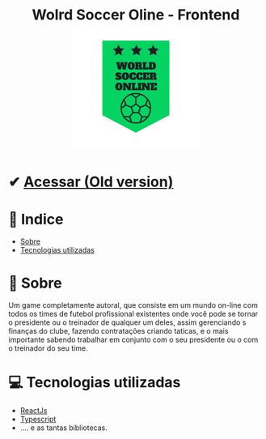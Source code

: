 <h1 align="center">
  Wolrd Soccer Oline - Frontend  
  <img src="./src/images/Logo.png" width="250px" />
</h1>

# ✔ [Acessar (Old version)](https://worldsocceronline.vercel.app/)

# 📖 Indice

- [Sobre](#-sobre)
- [Tecnologias utilizadas](#-sobre)

# 📕 Sobre

Um game completamente autoral, que consiste em um mundo on-line com todos os times de futebol profissional existentes onde você pode se  tornar o presidente ou o treinador de qualquer um deles, assim gerenciando s finanças do clube, fazendo contratações criando taticas, e o mais importante sabendo trabalhar em conjunto com o seu presidente ou o com o treinador do seu time.

# 💻 Tecnologias utilizadas

- [ReactJs](https://reactjs.org/)
- [Typescript](https://www.typescriptlang.org/)
- .... e as tantas bibliotecas.

